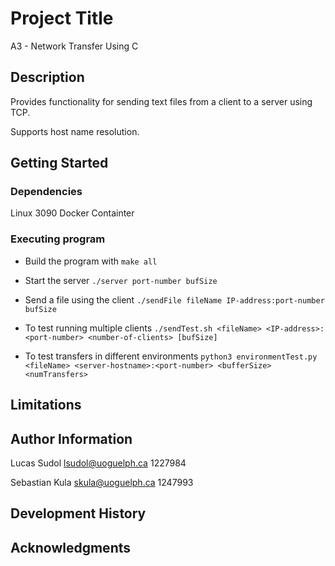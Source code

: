 # Project Title
A3 - Network Transfer Using C

## Description
Provides functionality for sending text files from a client to a server using TCP.

Supports host name resolution.

## Getting Started

### Dependencies
Linux 3090 Docker Containter

### Executing program
* Build the program with `make all`

* Start the server `./server port-number bufSize`

* Send a file using the client `./sendFile fileName IP-address:port-number bufSize`

* To test running multiple clients `./sendTest.sh <fileName> <IP-address>:<port-number> <number-of-clients> [bufSize]`

* To test transfers in different environments `python3 environmentTest.py <fileName> <server-hostname>:<port-number> <bufferSize> <numTransfers>`

## Limitations

## Author Information
Lucas Sudol
lsudol@uoguelph.ca
1227984

Sebastian Kula
skula@uoguelph.ca
1247993

## Development History

## Acknowledgments


